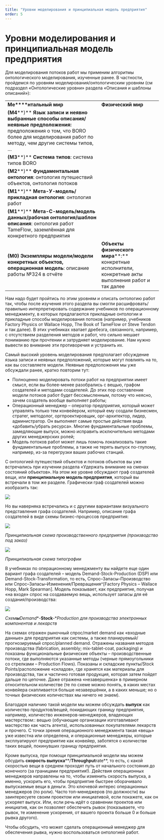 ```yaml
---
title: "Уровни моделирования и принципиальная модель предприятия"
order: 5
---
```


# Уровни моделирования и принципиальная модель предприятия

Для моделирования потоков работ мы применим алгоритмы онтологического моделирования, изученные ранее. В частности, пройдемся по уровням моделирования/онтологическим уровням (см подраздел «Онтологические уровни» раздела «Описания и шаблоны описаний»):

|  |  |
| --- | --- |
| **Ме****нтальный мир** | **Физический мир** |
| **(****M****4****)** **Язык записи и неявно выбранные способы описания/неявные предположения:** предположения о том, что BORO более для моделирования работ по методу, чем другие системы типов, … |  |
| **(****M****3****)** **Система типов**: система типов BORO |  |
| **(****M****2****)** **Фундаментальная онтология**: онтология путешествий объектов, онтология потоков |  |
| **(****M****1****)** **Мета-У-модель/прикладная онтология**: онтология работ |  |
| **(****M****1****)** **Мета-С-модель/модель данных/рабочая онтология/шаблон описания**: онтология работ TameFlow, заземлённая для конкретного предприятия |  |
| **(****M****0)** **Э****кземпляры модели****/****модели конкретных объектов****, операционная модель**: описание работы №324 в отчёте | **Объекты физического мира****:** конкретные исполнители, конкретные акты выполнения работ и так далее |

Нам надо будет пройтись по этим уровням и описать онтологию работ так, чтобы после изучения этого раздела вы смогли расшифровать/правильно интерпретировать содержание учебников по операционному менеджменту, в которых предлагаются прикладные онтологии и прикладные способы моделирования потоков (например, учебников Factory Physics от Wallace Hopp, The Book of TameFlow от Steve Tendon и так далее). В этих учебниках хватает дребезга, связанного, например, с отсутствием разделения методов и работ, что сильно мешает пониманию при прочтении и затрудняет моделирование. Нам нужно вывести во внимание эти противоречия и устранить их.

Самый высокий уровень моделирования предполагает обсуждение языка записи и неявных предположений, которые могут повлиять на то, как вы составляете модели. Неявные предположения мы уже обсуждали ранее, кратко повторим тут:

* Полноценно моделировать потоки работ на предприятии имеет смысл, если вы более-менее разобрались с вещью, графом создателей и методами создателей. До этих пор составление модели потоков работ будет бессмысленным, потому что неясно, зачем создатель вообще выполняет работы;
* Операционный менеджер – оператор предприятия, который может управлять только тем конвейером, который ему создали бизнесмен, стратег, методолог, оргпроектировщик, орг-архитектор, лидер, администратор. Он выполняет самые простые действия вида «добавить/убрать ресурса». Многие фундаментальные проблемы, замедляющие выпуск, можно исправить исключительно методами других менеджерских ролей;
* Модель потоков работ может лишь помочь локализовать такие фундаментальные проблемы, а также не терять выпуск по-глупому, например, из-за перегрузки ваших рабочих станций.

С онтологией путешествий объектов и потоков объектов вы уже встречались при изучении раздела «Удержать внимание на сменах состояний объектов». На этом же уровне обсуждают граф создателей вещи, или **принципиальную модель предприятия**, который вы встречали в том же разделе. Графически граф создателей можно изобразить так:

![](/ru/professional/rational-work/58.png)

Но вы наверняка встречались и с другими вариантами визуального представления графа создателей. Например, описание графа создателей в виде схемы бизнес-процессов предприятия:

![](/ru/professional/rational-work/59.png)

*Принципиальная схема производственного предприятия (производство под заказ)*

![](/ru/professional/rational-work/60.png)

*Принципиальная схема типографии*

В учебниках по операционному менеджменту вы найдете еще один вариант графа создателей – модель Demand-Stock-Production (DSP) или Demand-Stock-Transformation, то есть, Спрос–Запасы–Производство или Спрос–Запасы–Изменения/Превращения^[Factory Physics – Wallace Hopp, Mark Spearman]. Модель показывает, как предприятие, получая «на входе» спрос на создаваемую вещь, использует запасы для её создания/производства:

![](/ru/professional/rational-work/61.png)

*Схем**ы**Demand**-**Stock**-**Production* *для производства электронных компонентов и лекарств*

На схемах отражен рыночный спрос/market demand как «входные данные» для предприятия как системы, а также планируемый/прогнозируемый спрос/planned demand. Отражены названия методов производства (fabrication, assembly; mix-tablet-coat, packaging) и показаны функциональные физические объекты – производственные потоки, где выполняются указанные методы (черные прямоугольники со стрелками – Production Flows). Показаны и складские пункты/Stock Points/расположение «складов», где хранятся как материалы для производства, так и частично готовая продукция, которая затем пойдет дальше по цепочке. Даже отражена «незавершенка» в примерном относительном количестве (те по схеме можно понять, в каких местах конвейера скапливается больше незавершёнки, а в каких меньше; но о точных физических количествах мы ничего не знаем).

Благодаря наличию такой модели мы можем обсуждать **выпуск** как количество продуктов/вещей, покидающих границу предприятия, например, количество инженеров-менеджеров, владеющих мастерством:: вещью (обучающие организации изготавливают мастерство как часть агента), использованных покупателями лекарств и прочего. С точки зрения операционного менеджмента такая «вещь» уже известна или определена, и операционные менеджеры, которые эксплуатируют предприятие как конвейер, заботятся о количестве таких вещей, покинувших границу предприятия.

Кроме выпуска, при помощи принципиальной модели мы можем обсудить **скорость выпуска****/****Throughput****rate**, то есть, с какой скоростью вещи в среднем проходят путь от начального состояния до конечного (за границами предприятия!). Действия операционных менеджеров направлены на то, чтобы изменить скорость выпуска, а именно, ускорить его, чтобы предприятие быстрее оборачивало выпускаемые вещи в деньги. Это ключевой интерес операционных менеджеров (по роли). Часто топ-менеджеров (по должности) вы заинтересуете своим проектом или инициативой, если покажете, как он ускоряет выпуск. Или, если речь идёт о сравнении проектов или инициатив, как он позволяет обеспечить рывок (показываете, что рывок, те изменение ускорения, от вашего проекта больше 0 и больше рывка другого).

Чтобы обсудить, что может сделать операционный менеджер для обеспечения рывка, нужно воспользоваться онтологией работ.